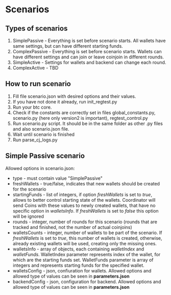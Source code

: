 # Scenarios

## Types of scenarios
1. SimplePassive - Everything is set before scenario starts. All wallets have same settings, but can have different starting funds.
1. ComplexPassive - Everything is set before scenario starts. Wallets can have different settings and can join or leave coinjoin in different rounds.
1. SimpleActive - Settings for wallets and backend can change each round.
1. ComplexActive - TBD

## How to run scenario
1. Fill file scenario.json with desired options and their values.
1. If you have not done it already, run init_regtest.py
1. Run your btc core.
1. Check if the constants are correctly set in files global_constants.py, scenario.py (here only version2 is important), regtest_control.py
1. Run scenario.py script. It should be in the same folder as other .py files and also scenario.json file.
1. Wait until scenario is finished
1. Run parse_cj_logs.py 


## Simple Passive scenario
Allowed options in scenario.json:
- type - must contain value "SimplePassive"
- freshWallets - true/false, indicates that new wallets should be created for the scenario
- startingFunds - list of integers, if option *freshWallets* is set to *true*, allows to better control starting state of the wallets. Coordinator will send Coins with these values to newly created wallets, that have no specific option in *walletsInfo*. If *freshWallets* is set to *false* this option will be ignored
- rounds - integer, number of rounds for this scenario (rounds that are tracked and finished, not the number of actual coinjoins)
- walletsCounts - integer, number of wallets to be part of the scenario. If *freshWallets* is set to *true*, this number of wallets is created, otherwise, already existing wallets will be used, creating only the missing ones.
- walletsInfo - array of objects, each containing *walletIndex* and *walletFunds*. WalletIndex parameter represents index of the wallet, for which are the starting funds set. WalletFunds parameter is array of integers and represents starting funds for the specified wallet.
- walletsConfig - json, confiuration for wallets. Allowed options and allowed type of values can be seen in **parameters.json**
- backendConfig - json, configuration for backend. Allowed options and allowed type of values can be seen in **parameters.json**
